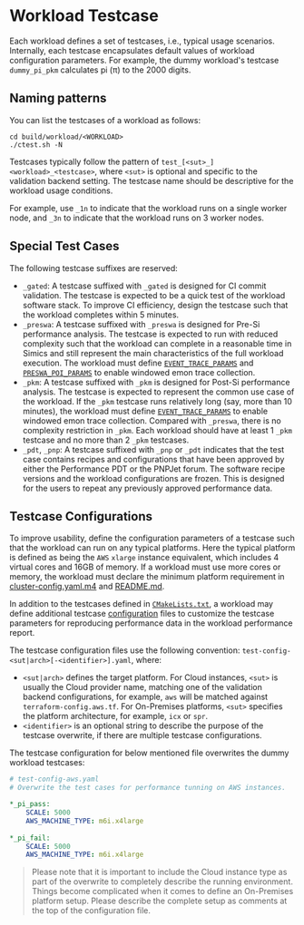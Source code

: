 # Workload Testcase 

Each workload defines a set of testcases, i.e., typical usage scenarios. Internally, each testcase encapsulates default values of workload configuration parameters. For example, the dummy workload's testcase `dummy_pi_pkm` calculates pi (π) to the 2000 digits.

## Naming patterns

You can list the testcases of a workload as follows:

```shell
cd build/workload/<WORKLOAD>
./ctest.sh -N
```

Testcases typically follow the pattern of `test_[<sut>_]<workload>_<testcase>`, where `<sut>` is optional and specific to the validation backend setting. The testcase name should be descriptive for the workload usage conditions.

For example, use `_1n` to indicate that the workload runs on a single worker node, and `_3n` to indicate that the workload runs on 3 worker nodes.

## Special Test Cases

The following testcase suffixes are reserved:
- `_gated`: A testcase suffixed with `_gated` is designed for CI commit validation. The testcase is expected to be a quick test 
of the workload software stack. To improve CI efficiency, design the testcase such that the workload completes within 5 minutes.
- `_preswa`: A testcase suffixed with `_preswa` is designed for Pre-Si performance analysis. The testcase is expected to run 
with reduced complexity such that the workload can complete in a reasonable time in Simics and still represent the main 
characteristics of the full workload execution. The workload must define [`EVENT_TRACE_PARAMS`][validate.md] and [`PRESWA_POI_PARAMS`][validate.md] 
to enable windowed emon trace collection.
- `_pkm`: A testcase suffixed with `_pkm` is designed for Post-Si performance analysis. The testcase is expected to represent 
the common use case of the workload. If the `_pkm` testcase runs relatively long (say, more than 10 minutes), the workload must 
define [`EVENT_TRACE_PARAMS`][validate.md] to enable windowed emon trace collection. Compared with `_preswa`, there is no 
complexity restriction in `_pkm`. Each workload should have at least 1 `_pkm` testcase and no more than 2 `_pkm` testcases.
- `_pdt`, `_pnp`: A testcase suffixed with `_pnp` or `_pdt` indicates that the test case contains recipes and configurations that have been approved by either the Performance PDT or the PNPJet forum. The software recipe versions 
and the workload configurations are frozen. This is designed for the users to repeat any previously approved performance data. 

## Testcase Configurations

To improve usability, define the configuration parameters of a testcase such that the workload can run on any typical platforms. 
Here the typical platform is defined as being the `AWS` `xlarge` instance equivalent, which includes 4 virtual cores and 16GB of memory. 
If a workload must use more cores or memory, the workload must declare the minimum platform requirement in [cluster-config.yaml.m4][cluster-config.yaml.m4] 
and [README.md][README.md].

In addition to the testcases defined in [`CMakeLists.txt`][cmake], a workload may define additional testcase [configuration][ctest customize-configuration] 
files to customize the testcase parameters for reproducing performance data in the workload performance report.

The testcase configuration files use the following convention: `test-config-<sut|arch>[-<identifier>].yaml`, where:
- `<sut|arch>` defines the target platform. For Cloud instances, `<sut>` is usually the Cloud provider name, matching one of the validation backend configurations, 
for example, `aws` will be matched against `terraform-config.aws.tf`. For On-Premises platforms, `<sut>` specifies 
the platform architecture, for example, `icx` or `spr`. 
- `<identifier>` is an optional string to describe the purpose of the testcase overwrite, if there are multiple testcase configurations.

The testcase configuration for below mentioned file overwrites the dummy workload testcases:

```yaml
# test-config-aws.yaml
# Overwrite the test cases for performance tunning on AWS instances.

*_pi_pass:
    SCALE: 5000
    AWS_MACHINE_TYPE: m6i.x4large
    
*_pi_fail:
    SCALE: 5000
    AWS_MACHINE_TYPE: m6i.x4large    
```

> Please note that it is important to include the Cloud instance type as part of the overwrite to completely describe the running environment.  
> Things become complicated when it comes to define an On-Premises platform setup. Please describe the complete setup as comments at the top of the configuration file. 


[validate.md]: ../../developer-guide/component-design/validate.md
[cluster-config.yaml.m4]: ../../developer-guide/component-design/cluster-config.md
[README.md]: ../../developer-guide/component-design/readme.md
[cmake]: cmake.md
[ctest customize-configuration]: ctest.md#customize-configurations
